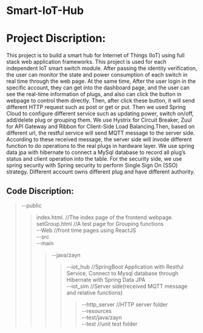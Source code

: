 # Smart-IoT-Hub
Project Discription:
====
This project is to build a smart hub for Internet of Things (IoT) using full stack web application frameworks. This project is used for each independent IoT smart switch module. After passing the identity verification, the user can monitor the state and power consumption of each switch in real time through the web page. At the same time, After the user login in the specific account, they can get into the dashboard page, and the user can see the real-time information of plugs, and also can click the button in webpage to control them directly.  Then, after click these button, it will send different HTTP request such as post or get or put. Then we used Spring Cloud to configure different service such as updating power, switch on/off, add/delete plug or grouping them. We use Hystrix for Circuit Breaker, Zuul for API Gateway and Ribbon for Client-Side Load Balancing.Then, based on different url, the restful service will send MQTT message to the server side. According to these received message, the server side will invode different function to do operations to the real plugs in hardware layer. 
We use spring data jpa with hibernate to connect a MySql database to record all plug’s status and client operation into the table.
For the security side, we use spring security with Spring security to perform Single Sign On (SSO) strategy. Different account owns different plug and have different authority.

Code Discription:
----

>--public
>> index.html.               //The index page of the frontend webpage.  
>> setGroup.html             //A test page for Grouping functions  
>>--Web                     //front time pages using ReactJS  
>--src  
>>--main  
>>>--java/zayn
>>>>--iot_hub          //SpringBoot Application with Restful Service, Connect to Mysql database through Hibernate with Spring Data JPA  
>>>>--iot_sim          //Server side(received MQTT message and relative functions)  
>>>>>--http_server  //HTTP server folder  
>>>--resources  
>>--test/java/zayn  
>>>--test                     //unit test folder  


